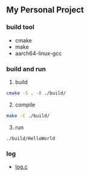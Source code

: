 ## My Personal Project
### build tool
- cmake
- make 
- aarch64-linux-gcc

### build and run
1. build
```bash
cmake -S . -B ./build/
```
2. compile
```bash
make -C ./build/
```
3. run
```
./build/HelloWorld
```

### log 
- [log.c](https://www.github.com/rxi/log.c)

